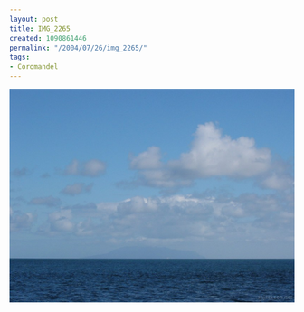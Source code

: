 ```yaml
---
layout: post
title: IMG_2265
created: 1090861446
permalink: "/2004/07/26/img_2265/"
tags:
- Coromandel
---
```


<img src="/image/images/img_2265-749.jpg"/>


